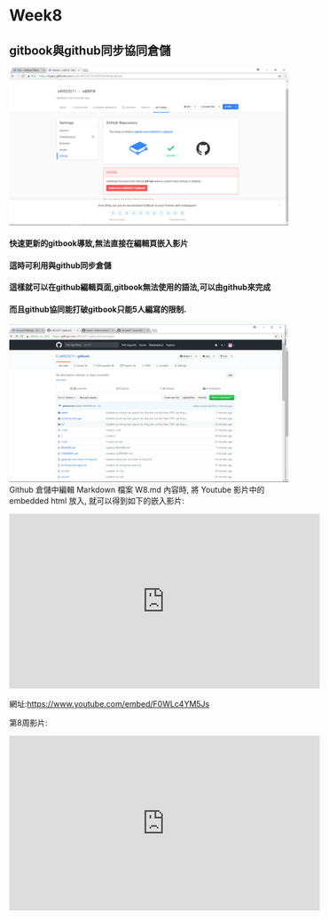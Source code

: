 # Week8

## gitbook與github同步協同倉儲

![](/assets/21.png)

#### 快速更新的gitbook導致,無法直接在編輯頁嵌入影片

#### 這時可利用與github同步倉儲

#### 這樣就可以在github編輯頁面,gitbook無法使用的語法,可以由github來完成

#### 而且github協同能打破gitbook只能5人編寫的限制.

![](/assets/22.png)
Github 倉儲中編輯 Markdown 檔案 W8.md 內容時, 將 Youtube 影片中的 embedded html 放入, 就可以得到如下的嵌入影片:
<iframe width="560" height="315" src="https://www.youtube.com/embed/F0WLc4YM5Js" frameborder="0" allow="autoplay; encrypted-media" allowfullscreen></iframe>



網址:https://www.youtube.com/embed/F0WLc4YM5Js

第8周影片:
<iframe width="560" height="315" src="https://www.youtube.com/embed/edzI7owBJG4" frameborder="0" allow="autoplay; encrypted-media" allowfullscreen></iframe>

